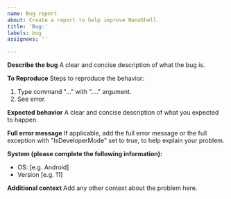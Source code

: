 ```yaml
---
name: Bug report
about: Create a report to help improve NanoShell.
title: 'Bug:'
labels: bug
assignees: ''

---
```


**Describe the bug**
A clear and concise description of what the bug is.

**To Reproduce**
Steps to reproduce the behavior:
1. Type command "..." with "...." argument.
2. See error.

**Expected behavior**
A clear and concise description of what you expected to happen.

**Full error message**
If applicable, add the full error message or the full exception with "IsDeveloperMode" set to true, to help explain your problem.

**System (please complete the following information):**
 - OS: [e.g. Android]
 - Version [e.g. 11]

**Additional context**
Add any other context about the problem here.
